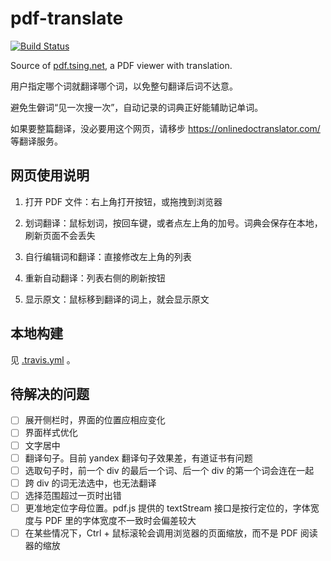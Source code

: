 # pdf-translate

[![Build Status](https://travis-ci.com/yuantailing/pdf-translate.svg?branch=master)](https://travis-ci.com/yuantailing/pdf-translate)

Source of [pdf.tsing.net](http://pdf.tsing.net), a PDF viewer with translation.

用户指定哪个词就翻译哪个词，以免整句翻译后词不达意。

避免生僻词“见一次搜一次”，自动记录的词典正好能辅助记单词。

如果要整篇翻译，没必要用这个网页，请移步 https://onlinedoctranslator.com/ 等翻译服务。

## 网页使用说明

1. 打开 PDF 文件：右上角打开按钮，或拖拽到浏览器

1. 划词翻译：鼠标划词，按回车键，或者点左上角的加号。词典会保存在本地，刷新页面不会丢失

1. 自行编辑词和翻译：直接修改左上角的列表

1. 重新自动翻译：列表右侧的刷新按钮

1. 显示原文：鼠标移到翻译的词上，就会显示原文

## 本地构建

见 [.travis.yml](.travis.yml) 。

## 待解决的问题

- [ ] 展开侧栏时，界面的位置应相应变化
- [ ] 界面样式优化
- [ ] 文字居中
- [ ] 翻译句子。目前 yandex 翻译句子效果差，有道证书有问题
- [ ] 选取句子时，前一个 div 的最后一个词、后一个 div 的第一个词会连在一起
- [ ] 跨 div 的词无法选中，也无法翻译
- [ ] 选择范围超过一页时出错
- [ ] 更准地定位字母位置。pdf.js 提供的 textStream 接口是按行定位的，字体宽度与 PDF 里的字体宽度不一致时会偏差较大
- [ ] 在某些情况下，Ctrl + 鼠标滚轮会调用浏览器的页面缩放，而不是 PDF 阅读器的缩放
